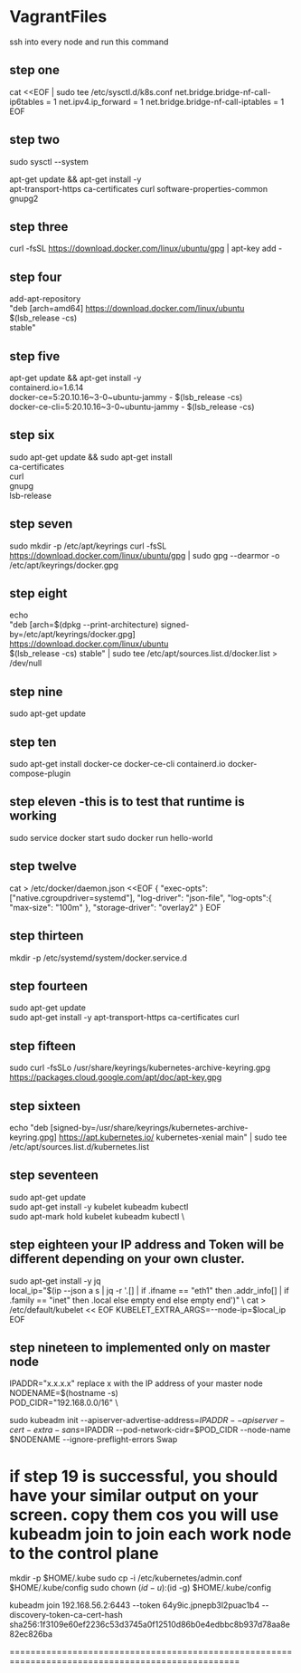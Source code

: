 # VagrantFiles
ssh into every node and run this command

## step one
cat <<EOF | sudo tee /etc/sysctl.d/k8s.conf
 net.bridge.bridge-nf-call-ip6tables = 1
 net.ipv4.ip_forward                 = 1
 net.bridge.bridge-nf-call-iptables = 1
 EOF
 
## step two
 sudo sysctl --system
 
 apt-get update && apt-get install -y \
 apt-transport-https ca-certificates curl software-properties-common gnupg2

## step three
 curl -fsSL https://download.docker.com/linux/ubuntu/gpg | apt-key add -
 
## step four
 add-apt-repository \
 "deb [arch=amd64] https://download.docker.com/linux/ubuntu \
 $(lsb_release -cs) \
 stable"

## step five 
apt-get update && apt-get install -y \
containerd.io=1.6.14 \
docker-ce=5:20.10.16~3-0~ubuntu-jammy - $(lsb_release -cs) \
docker-ce-cli=5:20.10.16~3-0~ubuntu-jammy - $(lsb_release -cs)

## step six
sudo apt-get update && sudo apt-get install \
ca-certificates \
curl \
gnupg \
lsb-release

## step seven
sudo mkdir -p /etc/apt/keyrings
curl -fsSL https://download.docker.com/linux/ubuntu/gpg | sudo gpg --dearmor -o /etc/apt/keyrings/docker.gpg

## step eight
echo \
  "deb [arch=$(dpkg --print-architecture) signed-by=/etc/apt/keyrings/docker.gpg] https://download.docker.com/linux/ubuntu \
  $(lsb_release -cs) stable" | sudo tee /etc/apt/sources.list.d/docker.list > /dev/null
 
## step nine
  sudo apt-get update
 
## step ten
  sudo apt-get install docker-ce docker-ce-cli containerd.io docker-compose-plugin
 
## step eleven -this is to test that runtime is working
 sudo service docker start
 sudo docker run hello-world
 
 
## step twelve
 cat > /etc/docker/daemon.json <<EOF
 {
   "exec-opts":["native.cgroupdriver=systemd"],
   "log-driver": "json-file",
   "log-opts":{ 
     "max-size": "100m"
	 },
	 "storage-driver": "overlay2"
  }
  EOF
  
## step thirteen
  mkdir -p /etc/systemd/system/docker.service.d
  
  
  
## step fourteen  
sudo apt-get update \
sudo apt-get install -y apt-transport-https ca-certificates curl

## step fifteen

sudo curl -fsSLo /usr/share/keyrings/kubernetes-archive-keyring.gpg https://packages.cloud.google.com/apt/doc/apt-key.gpg

## step sixteen
echo "deb [signed-by=/usr/share/keyrings/kubernetes-archive-keyring.gpg] https://apt.kubernetes.io/ kubernetes-xenial main" | sudo tee /etc/apt/sources.list.d/kubernetes.list

## step seventeen
sudo apt-get update \
sudo apt-get install -y kubelet kubeadm kubectl \
sudo apt-mark hold kubelet kubeadm kubectl \
 
 
## step eighteen  your IP address and Token will be different depending on your own cluster.

sudo apt-get install -y jq \
local_ip="$(ip --json a s | jq -r '.[] | if .ifname == "eth1" then .addr_info[] | if .family == "inet" then .local else empty end else empty end')" \
cat > /etc/default/kubelet << EOF
KUBELET_EXTRA_ARGS=--node-ip=$local_ip
EOF

## step nineteen to implemented only on master node

IPADDR="x.x.x.x" replace x with the IP address of your master node \
NODENAME=$(hostname -s) \
POD_CIDR="192.168.0.0/16" \

sudo kubeadm init --apiserver-advertise-address=$IPADDR  --apiserver-cert-extra-sans=$IPADDR  --pod-network-cidr=$POD_CIDR --node-name $NODENAME --ignore-preflight-errors Swap

if step 19 is successful, you should have your similar output on your screen. copy them cos you will use kubeadm join to join each work node to the control plane
==============================================================================================
mkdir -p $HOME/.kube
sudo cp -i /etc/kubernetes/admin.conf $HOME/.kube/config
sudo chown $(id -u):$(id -g) $HOME/.kube/config
 
 kubeadm join 192.168.56.2:6443 --token 64y9ic.jpnepb3l2puac1b4 --discovery-token-ca-cert-hash sha256:1f3109e60ef2236c53d3745a0f12510d86b0e4edbbc8b937d78aa8e82ec826ba

==================================================================================================
